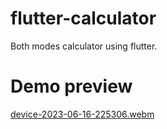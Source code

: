 # flutter-calculator
Both modes calculator using flutter.

# Demo preview
[device-2023-06-16-225306.webm](https://github.com/lakshita5203/flutter-calculator/assets/78801739/cab00398-5646-47f3-9d3c-29290aa1cbc3)
